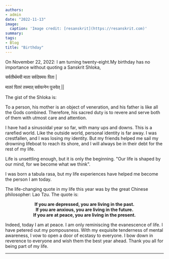 ```yaml
---
authors:
- admin
date: "2022-11-13"
image:
  caption: 'Image credit: [resanskrit](https://resanskrit.com)'
summary: 
tags:
- Blog
title: "Birthday"
---
```

On November 22, 2022: I am turning twenty-eight.My birthday has no importance without quoting a Sanskrit Shloka,

सर्वतीर्थमयी माता सर्वदेवमयः पिता |

मातरं पितरं तस्मात् सर्वयत्नेन पूजयेत् ||

The gist of the Shloka is:

To a person, his mother is an object of veneration, and his father is like all the Gods combined. Therefore, his sacred duty is to revere and serve both of them with utmost care and attention.

I have had a sinusoidal year so far, with many ups and downs. This is a rarefied world. Like the outside world, personal identity is far away. I was crestfallen, and I was losing my identity. But my friends helped me sail my drowning lifeboat to reach its shore, and I will always be in their debt for the rest of my life.

Life is unsettling enough, but it is only the beginning. "Our life is shaped by our mind, for we become what we think".

I was born a tabula rasa, but my life experiences have helped me become the person I am today.

The life-changing quote in my life this year was by the great Chinese philosopher: Lao Tzu. The quote is:

**<div style="text-align:center;">**
**If you are depressed, you are living in the past.**  
**If you are anxious, you are living in the future.**  
**If you are at peace, you are living in the present.**  
**</div>**



Indeed, today I am at peace. I am only reminiscing the evanescence of life. I have petered out my pompousness. With my exquisite tenderness of mental awareness, I vow to open a door of ecstasy to everyone. I bow down in reverence to everyone and wish them the best year ahead. Thank you all for being part of my life.

---